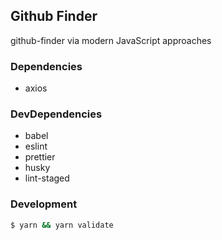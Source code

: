 ## Github Finder

github-finder via modern JavaScript approaches

### Dependencies

- axios

### DevDependencies

- babel
- eslint
- prettier
- husky
- lint-staged

### Development

```bash
$ yarn && yarn validate
```
